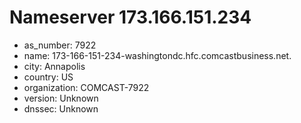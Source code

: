 # Nameserver 173.166.151.234

* as_number: 7922
* name: 173-166-151-234-washingtondc.hfc.comcastbusiness.net.
* city: Annapolis
* country: US
* organization: COMCAST-7922
* version: Unknown
* dnssec: Unknown
